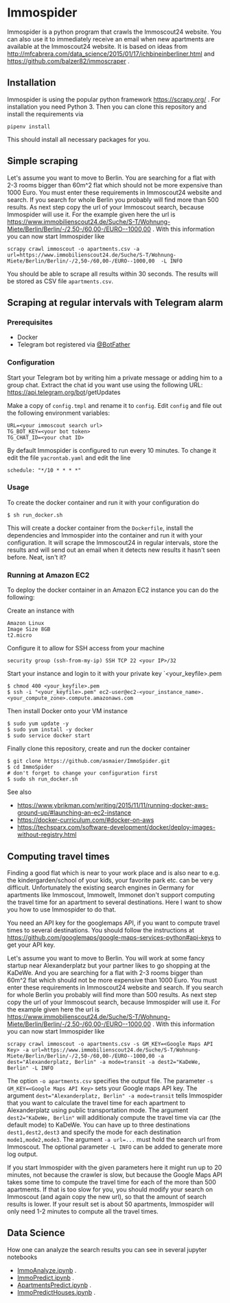 # Immospider
Immospider is a python program that crawls the Immoscout24 website. You can also use it to 
immediately receive an email when new apartments are available at the Immoscout24 website. 
It is based on ideas from <http://mfcabrera.com/data_science/2015/01/17/ichbineinberliner.html> 
and <https://github.com/balzer82/immoscraper> .

## Installation

Immospider is using the popular python framework <https://scrapy.org/> . For installation you need Python 3. Then you can 
clone this repository and install the requirements via

    pipenv install
   
This should install all necessary packages for you. 

## Simple scraping
Let's assume you want to move to Berlin. You are searching for a flat with 2-3 rooms bigger than 60m^2 flat which should not be 
more expensive than 1000 Euro. You must enter these requirements in Immoscout24 website and search. If you search for 
whole Berlin you probably will find more than 500 results. As next step copy the url of your Immoscout search, because 
Immospider will use it. For the example given here the url is 
<https://www.immobilienscout24.de/Suche/S-T/Wohnung-Miete/Berlin/Berlin/-/2,50-/60,00-/EURO--1000,00> . 
With this information you can now start Immospider like

    scrapy crawl immoscout -o apartments.csv -a url=https://www.immobilienscout24.de/Suche/S-T/Wohnung-Miete/Berlin/Berlin/-/2,50-/60,00-/EURO--1000,00  -L INFO

You should be able to scrape all results within 30 seconds. The results will be stored as CSV file
`apartments.csv`.

## Scraping at regular intervals with Telegram alarm

### Prerequisites

- Docker
- Telegram bot registered via [@BotFather](https://t.me/botfather)

### Configuration
Start your Telegram bot by writing him a private message or adding him to a group chat.
Extract the chat id you want use using the following URL:
https://api.telegram.org/bot<your bot token>/getUpdates

Make a copy of `config.tmpl` and rename it to `config`. Edit `config` and 
file out the following environment variables: 

    URL=<your immoscout search url>
    TG_BOT_KEY=<your bot token>
    TG_CHAT_ID=<your chat ID>

By default Immospider is configured to run every 10 minutes. To change it edit the
file `yacrontab.yaml` and edit the line

    schedule: "*/10 * * * *"
    
### Usage
To create the docker container and run it with your configuration do

    $ sh run_docker.sh
    
This will create a docker container from the `Dockerfile`, install the dependencies
and Immospider into the container and run it with your configuration. It will scrape
the Immoscout24 in regular intervals, store the results and will send out an email
when it detects new results it hasn't seen before. Neat, isn't it?    

### Running at Amazon EC2
To deploy the docker container in an Amazon EC2 instance you can do the following:

Create an instance with
    
    Amazon Linux
    Image Size 8GB
    t2.micro  
    
Configure it to allow for SSH access from your machine

    security group (ssh-from-my-ip) SSH TCP 22 <your IP>/32 
    
Start your instance and login to it with your private key `<your_keyfile>.pem

    $ chmod 400 <your_keyfile>.pem
    $ ssh -i "<your_keyfile>.pem" ec2-user@ec2-<your_instance_name>.<your_compute_zone>.compute.amazonaws.com

Then install Docker onto your VM instance

    $ sudo yum update -y
    $ sudo yum install -y docker
    $ sudo service docker start
    
Finally clone this repository, create and run the docker container 

    $ git clone https://github.com/asmaier/ImmoSpider.git
    $ cd ImmoSpider
    # don't forget to change your configuration first
    $ sudo sh run_docker.sh
    
See also

- <https://www.ybrikman.com/writing/2015/11/11/running-docker-aws-ground-up/#launching-an-ec2-instance>
- <https://docker-curriculum.com/#docker-on-aws>
- <https://techsparx.com/software-development/docker/deploy-images-without-registry.html>    

 
## Computing travel times
Finding a good flat which is near to your work place and is also near to e.g. the kindergarden/school of your kids, your
 favorite park etc. can be very difficult. Unfortunately the existing search engines in Germany for apartments like 
 Immoscout, Immowelt, Immonet don't support computing the travel time for an apartment to several destinations. Here I 
 want to show you how to use Immospider to do that.

You need an API key for the googlemaps API, if you want to compute travel times to several destinations.
You should follow the instructions at <https://github.com/googlemaps/google-maps-services-python#api-keys> to get 
your API key.

Let's assume you want to move to Berlin. You will work at some fancy startup near Alexanderplatz but your partner likes 
to go shopping at the KaDeWe. And you are searching for a flat with 2-3 rooms bigger than 60m^2 flat which should not be 
more expensive than 1000 Euro. You must enter these requirements in Immoscout24 website and search. If you search for 
whole Berlin you probably will find more than 500 results. As next step copy the url of your Immoscout search, because 
Immospider will use it. For the example given here the url is 
<https://www.immobilienscout24.de/Suche/S-T/Wohnung-Miete/Berlin/Berlin/-/2,50-/60,00-/EURO--1000,00> . 
With this information you can now start Immospider like

    scrapy crawl immoscout -o apartments.csv -s GM_KEY=<Google Maps API Key> -a url=https://www.immobilienscout24.de/Suche/S-T/Wohnung-Miete/Berlin/Berlin/-/2,50-/60,00-/EURO--1000,00 -a dest="Alexanderplatz, Berlin" -a mode=transit -a dest2="KaDeWe, Berlin" -L INFO
    
The option `-o apartments.csv` specifies the output file. The parameter `-s GM_KEY=<Google Maps API Key>` sets your 
Google maps API key. The argument `dest="Alexanderplatz, Berlin" -a mode=transit` tells Immospider that you want to 
calculate the travel time for each apartment to Alexanderplatz using public transportation mode. The 
argument `dest2="KaDeWe, Berlin"` will additionaly compute the travel time via car (the default mode) to KaDeWe. You 
can have up to three destinations `dest1,dest2,dest3` and specify the mode for each destination `mode1,mode2,mode3`. 
The argument `-a url=...` must hold the search url from Immoscout. The optional parameter `-L INFO` can be added to 
generate more log output.

If you start Immospider with the given parameters here it might run up to 20 minutes, not because the crawler is slow, 
but because the Google Maps API takes some time to compute the travel time for each of the more than 500 apartments. 
If that is too slow for you, you should modify your search on Immoscout (and again copy the new url), so that the 
amount of search results is lower. If your result set is about 50 apartments, Immospider will only need 1-2 minutes 
to compute all the travel times. 


## Data Science
How one can analyze the search results you can see in several jupyter 
notebooks 
- [ImmoAnalyze.ipynb](https://nbviewer.jupyter.org/github/asmaier/ImmoSpider/blob/master/immoscience/ImmoAnalyze.ipynb) .
- [ImmoPredict.ipynb](https://nbviewer.jupyter.org/github/asmaier/ImmoSpider/blob/master/immoscience/ImmoPredict.ipynb) .
- [ApartmentsPredict.ipynb](https://nbviewer.jupyter.org/github/asmaier/ImmoSpider/blob/master/immoscience/ApartmentsPredict.ipynb) .
- [ImmoPredictHouses.ipynb](https://nbviewer.jupyter.org/github/asmaier/ImmoSpider/blob/master/immoscience/ImmoPredictHouses.ipynb) .



